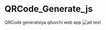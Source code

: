 # QRCode_Generate_js
QRCode generatsiya qiluvchi web app
![alt text](https://github.com/shahzodbek97/QRCode_Generate_js/blob/[branch]/image.jpg?raw=true)
